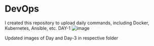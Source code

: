# DevOps
I created this repository to upload daily commands, including Docker, Kubernetes, Ansible, etc.
DAY-1
![image](https://github.com/santhosh268/DevOps/assets/56267491/266c4a5a-6cf0-43ee-a386-1879aeb4c1ba)

Updated images of Day and Day-3 in respective folder
